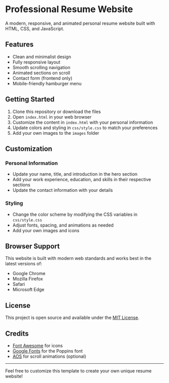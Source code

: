 # Professional Resume Website

A modern, responsive, and animated personal resume website built with HTML, CSS, and JavaScript.

## Features

- Clean and minimalist design
- Fully responsive layout
- Smooth scrolling navigation
- Animated sections on scroll
- Contact form (frontend only)
- Mobile-friendly hamburger menu

## Getting Started

1. Clone this repository or download the files
2. Open `index.html` in your web browser
3. Customize the content in `index.html` with your personal information
4. Update colors and styling in `css/style.css` to match your preferences
5. Add your own images to the `images` folder

## Customization

### Personal Information
- Update your name, title, and introduction in the hero section
- Add your work experience, education, and skills in their respective sections
- Update the contact information with your details

### Styling
- Change the color scheme by modifying the CSS variables in `css/style.css`
- Adjust fonts, spacing, and animations as needed
- Add your own images and icons

## Browser Support

This website is built with modern web standards and works best in the latest versions of:
- Google Chrome
- Mozilla Firefox
- Safari
- Microsoft Edge

## License

This project is open source and available under the [MIT License](LICENSE).

## Credits

- [Font Awesome](https://fontawesome.com) for icons
- [Google Fonts](https://fonts.google.com) for the Poppins font
- [AOS](https://michalsnik.github.io/aos/) for scroll animations (optional)

---

Feel free to customize this template to create your own unique resume website!
